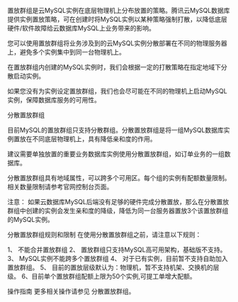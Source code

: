 
置放群组是云MySQL实例在底层物理机上分布放置的策略。腾讯云MySQL数据库提供实例置放策略，可在创建时将MySQL实例以某种策略强制打散，以降低底层硬件/软件故障给云数据库MySQL上业务带来的影响。

您可以使用置放群组将业务涉及到的云MySQL实例分散部署在不同的物理服务器上，避免多个实例集中到同一台物理机上。


在置放群组内创建的MySQL实例时，我们会根据一定的打散策略在指定地域下分散启动实例。

如果您没有为实例设定置放群组，我们也会尽可能在不同的物理机上启动MySQL实例，保障数据库服务的可用性。


分散置放群组

目前MySQL的置放群组只支持分散群组。分散置放群组是将一组MySQL数据库实例置放在不同底层物理机上，具有降低亲和度的作用。

建议需要单独放置的重要业务数据库实例使用分散置放群组，如订单业务的一组数据库。

分散置放群组具有地域属性，可以跨多个可用区。每个组的实例有配额数量限制。
相关数量限制请参考官网控制台页面。

注意：
如果云数据库MySQL后端没有足够的硬件完成分散置放，那么在分散置放群组中创建的实例会发生亲和度的降级，降低为同一台服务器置放3个该置放群组的MySQL实例。



分散置放群组规则和限制
在使用分散置放群组之前，请注意以下规则：

1、	不能合并置放群组
2、	置放群组只支持MySQL高可用架构，基础版不支持。
3、	MySQL实例不能跨多个置放群组
4、	对于已有实例，目前暂不支持自助加入置放群组。
5、	目前的置放层级默认为：物理机，暂不支持机架、交换机的层级。
6、目前单个置放群组配额上限为50个实例,可提工单增大配额。

操作指南
更多相关操作请参见 分散置放群组。

